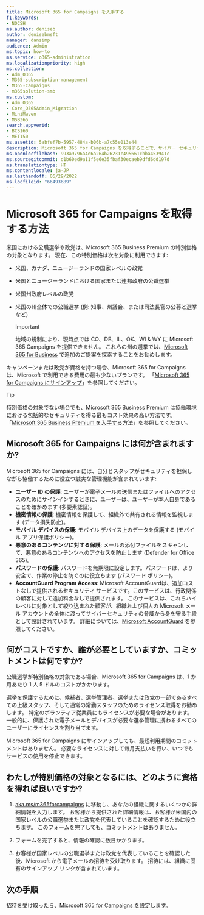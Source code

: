 ```yaml
---
title: Microsoft 365 for Campaigns を入手する
f1.keywords:
- NOCSH
ms.author: deniseb
author: denisebmsft
manager: dansimp
audience: Admin
ms.topic: how-to
ms.service: o365-administration
ms.localizationpriority: high
ms.collection:
- Adm_O365
- M365-subscription-management
- M365-Campaigns
- m365solution-smb
ms.custom:
- Adm_O365
- Core_O365Admin_Migration
- MiniMaven
- MSB365
search.appverid:
- BCS160
- MET150
ms.assetid: 5abfef7b-5957-484a-b06b-a7c55e013e44
description: Microsoft 365 for Campaigns を取得することで、サイバー セキュリティの脅威からメール、データ、通信まで、あなたの公職選挙を保護できます。
ms.openlocfilehash: 993a9796a4e6a264b26231c495661cbba453941c
ms.sourcegitcommit: d1b60ed9a11f5e6e35fbaf30ecaeb9dfd6dd197d
ms.translationtype: HT
ms.contentlocale: ja-JP
ms.lasthandoff: 06/29/2022
ms.locfileid: "66493689"
---
```

# <a name="how-to-get-microsoft-365-for-campaigns"></a>Microsoft 365 for Campaigns を取得する方法

米国における公職選挙や政党は、Microsoft 365 Business Premium の特別価格の対象となります。 現在、この特別価格は次を対象に利用できます:

- 米国、カナダ、ニュージーランドの国家レベルの政党
- 米国とニュージーランドにおける国家または連邦政府の公職選挙
- 米国州政府レベルの政党
- 米国の州全体での公職選挙 (例: 知事、州議会、または司法長官の公募と選挙など)

   > [!IMPORTANT]
   > 地域の規制により、現時点では CO、DE、IL、OK、WI & WY に Microsoft 365 Campaigns を提供できません。 これらの州の選挙では、[Microsoft 365 for Business](https://www.office.com/business) で追加のご提案を探索することをお勧めします。

キャンペーンまたは政党が資格を持つ場合、Microsoft 365 for Campaigns は、Microsoft で利用できる費用の最も少ないプランです。 「[Microsoft 365 for Campaigns にサインアップ](m365-campaigns-sign-up.md)」を参照してください。  

> [!TIP]
> 特別価格の対象でない場合でも、Microsoft 365 Business Premium は協働環境における包括的なセキュリティを得る最もコスト効果の高い方法です。 「[Microsoft 365 Business Premium を入手する方法](get-microsoft-365-business-premium.md)」を参照してください。

## <a name="what-does-microsoft-365-for-campaigns-include"></a>Microsoft 365 for Campaigns には何が含まれますか?

Microsoft 365 for Campaigns には、自分とスタッフがセキュリティを担保しながら協働するために役立つ誠実な管理機能が含まれています:

- **ユーザー ID の保護**: ユーザーが電子メールの送信またはファイルへのアクセスのためにサインインするときに、ユーザーは、ユーザーが本人自身であることを確かめます (多要素認証)。
- **機密情報の保護**: 機密情報を保護して、組織外で共有される情報を監視します (データ損失防止)。
- **モバイル デバイスの保護**: モバイル デバイス上のデータを保護する (モバイル アプリ保護ポリシー)。
- **悪意のあるコンテンツに対する保護**: メールの添付ファイルをスキャンして、悪意のあるコンテンツへのアクセスを防止します (Defender for Office 365)。
- **パスワードの保護**: パスワードを無期限に設定します。パスワードは、より安全で、作業の停止を防ぐのに役立ちます (パスワード ポリシー)。
- **AccountGuard Program Access**: Microsoft AccountGuardは、追加コストなしで提供されるセキュリティ サービスです。このサービスは、行政関係の顧客に対して追加料金なしで提供されます。 このサービスは、これらハイレベルに対象として絞り込まれた顧客が、組織および個人の Microsoft メール アカウントの全体に渡ってサイバーセキュリティの脅威から身を守る手段として設計されています。 詳細については、[Microsoft AccountGuard](https://www.microsoftaccountguard.com/) を参照してください。

## <a name="what-does-it-cost-who-needs-it-and-what-is-the-commitment"></a>何がコストですか、誰が必要としていますか、コミットメントは何ですか?

公職選挙が特別価格の対象である場合、Microsoft 365 for Campaigns は、1 か月あたり 1 人 5 ドルのコストがかかります。

選挙を保護するために、候補者、選挙管理者、選挙または政党の一部であるすべての上級スタッフ、そして通常の常勤スタッフのためのライセンス取得をお勧めします。 特定のボランティア従業員にもライセンスが必要な場合があります。 一般的に、保護された電子メールとデバイスが必要な選挙管理に携わるすべてのユーザーにライセンスを割り当てます。

Microsoft 365 for Campaigns にサインアップしても、最短利用期間のコミットメントはありません。 必要なライセンスに対して毎月支払いを行い、いつでもサービスの使用を停止できます。

## <a name="how-do-i-qualify-for-special-pricing"></a>わたしが特別価格の対象となるには、どのように資格を得れば良いですか?

1. [aka.ms/m365forcampaigns](https://aka.ms/m365forcampaigns/) に移動し、あなたの組織に関するいくつかの詳細情報を入力します。 お客様から提供された詳細情報は、お客様が米国内の国家レベルの公職選挙または政党を代表していることを確認するために役立ちます。 このフォームを完了しても、コミットメントはありません。

2. フォームを完了すると、情報の確認に数日かかります。

3. お客様が国家レベルの公職選挙または政党を代表していることを確認した後、Microsoft から電子メールの招待を受け取ります。 招待には、組織に固有のサインアップ リンクが含まれています。

## <a name="next-steps"></a>次の手順

招待を受け取ったら、[Microsoft 365 for Campaigns を設定します](m365-campaigns-setup.md)。
